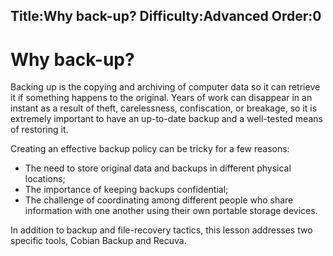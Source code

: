 Title:Why back-up?
Difficulty:Advanced
Order:0
---
<h1>Why back-up?</h1><p>Backing up is the copying and archiving of computer data so it can retrieve it if something happens to the original. Years of work can disappear in an instant as a result of theft, carelessness, confiscation, or breakage, so it is extremely important to have an up-to-date backup and a well-tested means of restoring it.</p><p>Creating an effective backup policy can be tricky for a few reasons:<ul><li>The need to store original data and backups in different physical locations;</li><li>The importance of keeping backups confidential;</li><li>The challenge of coordinating among different people who share information with one another using their own portable storage devices.</li></ul></p><p>In addition to backup and file-recovery tactics, this lesson addresses two specific tools, Cobian Backup and Recuva.</p>
